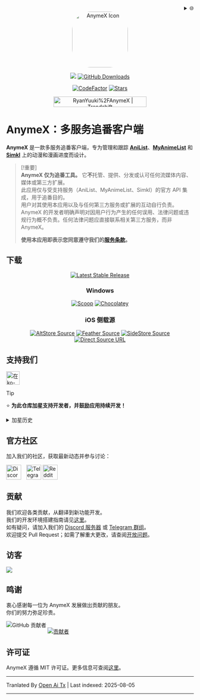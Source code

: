 <div align="right">
  <details>
    <summary>🌐</summary>
    <div>
      <div align="center">
        <a href="https://openaitx.github.io/#/view?user=RyanYuuki&project=AnymeX&lang=ar">العربية</a>
        | <a href="https://openaitx.github.io/view.html?user=RyanYuuki&project=AnymeX&lang=as">অসমীয়া</a>
        | <a href="https://openaitx.github.io/#/view?user=RyanYuuki&project=AnymeX&lang=id">Bahasa Indonesia</a>
        | <a href="https://openaitx.github.io/#/view?user=RyanYuuki&project=AnymeX&lang=de">Deutsch</a>
        | <a href="https://openaitx.github.io/#/view?user=RyanYuuki&project=AnymeX&lang=en">English</a>
        | <a href="https://openaitx.github.io/#/view?user=RyanYuuki&project=AnymeX&lang=es">Español</a>
        | <a href="https://openaitx.github.io/#/view?user=RyanYuuki&project=AnymeX&lang=fa">فارسی</a>
        | <a href="https://openaitx.github.io/#/view?user=RyanYuuki&project=AnymeX&lang=fr">Français</a>
        | <a href="https://openaitx.github.io/#/view?user=RyanYuuki&project=AnymeX&lang=hi">हिन्दी</a>
        | <a href="https://openaitx.github.io/#/view?user=RyanYuuki&project=AnymeX&lang=it">Italiano</a>
        | <a href="https://openaitx.github.io/#/view?user=RyanYuuki&project=AnymeX&lang=ja">日本語</a>
        | <a href="https://openaitx.github.io/#/view?user=RyanYuuki&project=AnymeX&lang=ko">한국어</a>
        | <a href="https://openaitx.github.io/#/view?user=RyanYuuki&project=AnymeX&lang=nl">Nederlands</a>
        | <a href="https://openaitx.github.io/#/view?user=RyanYuuki&project=AnymeX&lang=pl">Polski</a>
        | <a href="https://openaitx.github.io/#/view?user=RyanYuuki&project=AnymeX&lang=pt">Português</a>
        | <a href="https://openaitx.github.io/#/view?user=RyanYuuki&project=AnymeX&lang=ru">Русский</a>
        | <a href="https://openaitx.github.io/#/view?user=RyanYuuki&project=AnymeX&lang=th">ไทย</a>
        | <a href="https://openaitx.github.io/#/view?user=RyanYuuki&project=AnymeX&lang=tr">Türkçe</a>
        | <a href="https://openaitx.github.io/#/view?user=RyanYuuki&project=AnymeX&lang=vi">Tiếng Việt</a>
        | <a href="https://openaitx.github.io/#/view?user=RyanYuuki&project=AnymeX&lang=zh-TW">繁體中文</a>
        | <a href="https://openaitx.github.io/#/view?user=RyanYuuki&project=AnymeX&lang=zh-CN">简体中文</a>
      </div>
    </div>
  </details>
</div>
<div align="center">
<img src="https://raw.githubusercontent.com/RyanYuuki/AnymeX/main/assets/images/logo.png" alt='AnymeX Icon' style="border-radius: 50px; height: 150px; width: 150px;">
  
<p align="center">
   <img src="https://img.shields.io/badge/platforms-android_ios_windows_linux_macos-06599d?color=white&labelColor=black&style=for-the-badge"/>
  <a href="https://github.com/RyanYuuki/AnymeX/releases"><img src="https://img.shields.io/github/downloads/RyanYuuki/AnymeX/total?color=white&labelColor=black&label=Downloads&style=for-the-badge" alt="GitHub Downloads"></a>
</p>
<p align="center">
<a href="https://www.codefactor.io/repository/github/RyanYuuki/AnymeX"><img src="https://img.shields.io/codefactor/grade/github/RyanYuuki/AnymeX?color=white&labelColor=black&style=for-the-badge&label=Codefactor" alt="CodeFactor"/></a>
  <!--<a href="https://hosted.weblate.org/engage/echo"><img alt="Weblate project translated" src="https://img.shields.io/weblate/progress/echo?color=white&labelColor=black&label=Translated&style=flat-square"></a>-->
<!-- <a href="https://github.com/RyanYuuki/AnymeX/commits/main">
    <img src="https://img.shields.io/github/last-commit/RyanYuuki/AnymeX?color=white&labelColor=black&label=Latest Commit&style=for-the-badge" alt="GitHub Last Commit">
</a> -->
<a href="https://github.com/RyanYuuki/AnymeX/stargazers">
      <img src="https://img.shields.io/github/stars/RyanYuuki/AnymeX?color=white&labelColor=black&style=for-the-badge" alt="Stars" /></a>
</p>
<a href="https://trendshift.io/repositories/12529" target="_blank"><img src="https://trendshift.io/api/badge/repositories/12529" alt="RyanYuuki%2FAnymeX | Trendshift" style="width: 250px; height: 27.99px;" width="250" height="55"/></a>
</div>

# AnymeX：多服务追番客户端

**AnymeX** 是一款多服务追番客户端，专为管理和跟踪 [**AniList**](https://anilist.co/)、[**MyAnimeList**](https://myanimelist.net/) 和 [**Simkl**](https://simkl.com/) 上的动漫和漫画进度而设计。

> [!重要]  
> **AnymeX 仅为追番工具。** 它**不**托管、提供、分发或认可任何流媒体内容、媒体或第三方扩展。  
> 此应用仅与受支持服务（AniList、MyAnimeList、Simkl）的官方 API 集成，用于追番目的。  
> 用户对其使用本应用以及与任何第三方服务或扩展的互动自行负责。AnymeX 的开发者明确声明对因用户行为产生的任何误用、法律问题或违规行为概不负责。任何法律问题应直接联系相关第三方服务，而非 AnymeX。  
>  
> **使用本应用即表示您同意遵守我们的[服务条款](https://raw.githubusercontent.com/RyanYuuki/AnymeX/main/./TOS.md)。**

## 下载

<div align="center">
  <p>
    <a href="https://github.com/RyanYuuki/AnymeX/releases/latest"><img src="https://img.shields.io/github/v/release/RyanYuuki/AnymeX?color=white&labelColor=black&display_name=tag&style=for-the-badge&label=Stable" alt="Latest Stable Release"/></a>
  </p>
  
### Windows
  <p>
    <a href="/INSTALLATION.md"><img src="https://img.shields.io/badge/Scoop-AnymeX-white?style=for-the-badge&labelColor=black" alt="Scoop"/></a>
    <a href="/INSTALLATION.md"><img src="https://img.shields.io/badge/Chocolatey-com.ryan.anymex-white?style=for-the-badge&labelColor=black" alt="Chocolatey"/></a>
  </p>
</div>

<div align="center">
  
### iOS 侧载源
  <p>
    <a href="https://intradeus.github.io/http-protocol-redirector?r=altstore://source?url=https://raw.githubusercontent.com/RyanYuuki/AnymeX/refs/heads/main/repo/source.json"><img alt="AltStore Source" src="https://img.shields.io/badge/open_in_app-_?style=for-the-badge&label=AltStore&labelColor=black&color=white"></a>
    <a href="https://intradeus.github.io/http-protocol-redirector?r=feather://source/https://raw.githubusercontent.com/RyanYuuki/AnymeX/refs/heads/main/repo/source.json"><img alt="Feather Source" src="https://img.shields.io/badge/open_in_app-_?style=for-the-badge&label=Feather&labelColor=black&color=white"></a>
    <a href="https://intradeus.github.io/http-protocol-redirector?r=sidestore://source?url=https://raw.githubusercontent.com/RyanYuuki/AnymeX/refs/heads/main/repo/source.json"><img alt="SideStore Source" src="https://img.shields.io/badge/open_in_app-_?style=for-the-badge&label=SideStore&labelColor=black&color=white"></a>
    <a href="https://raw.githubusercontent.com/RyanYuuki/AnymeX/refs/heads/main/repo/source.json"><img alt="Direct Source URL" src="https://img.shields.io/badge/copy_%2F_paste-_?style=for-the-badge&label=Direct%20Source%20URL&labelColor=black&color=white"></a>
  </p>
</div>

<!--## 截图

| 首页                                                                                                                                           | 搜索                                                                                                                                          | 详情                                                                                                                      | 资料库                                                                                                              |
| ---------------------------------------------------------------------------------------------------------------------------------------------- | ----------------------------------------------------------------------------------------------------------------------------------------------- | ---------------------------------------------------------------------------------------------------------------------------- | -------------------------------------------------------------------------------------------------------------------- |
|![主页包含多个你已阅读或观看内容的分区。](https://raw.githubusercontent.com/RyanYuuki/AnymeX/main/github_assets/android/Home-portrait.png) | ![搜索页面展示多条 JoJo 的奇妙冒险搜索结果。](https://raw.githubusercontent.com/RyanYuuki/AnymeX/main/github_assets/android/Search-portrait.png) | ![Re:从零开始的异世界生活详情页。](https://raw.githubusercontent.com/RyanYuuki/AnymeX/main/github_assets/android/Details-portrait.png) | ![资料库页面显示用户的追番列表。](https://raw.githubusercontent.com/RyanYuuki/AnymeX/main/github_assets/android/Library-portrait.png) |

<!-- 一旦制作好截图我会把这部分补回
### 💻 桌面端
<div style="display: flex; flex-wrap: wrap; justify-content: space-between;">
    <img src="https://github.com/RyanYuuki/AnymeX/blob/main/github_assets/desktop/preview_1.png" width="100%" style="margin: 0;" />
    <img src="https://github.com/RyanYuuki/AnymeX/blob/main/github_assets/desktop/preview_2.png" width="100%" style="margin: 0;" />
</div>-->

## 支持我们

<a href='https://ko-fi.com/ryanyuuki7' target='_blank'><img height='36' style='border:0px;height:36px;' src='https://storage.ko-fi.com/cdn/kofi1.png?v=3' border='0' alt='在 ko-fi.com 请我喝杯咖啡' /></a>

> [!TIP]
> ⭐ **为此仓库加星支持开发者，并鼓励应用持续开发！**

<details>
  <summary>加星历史</summary>
  <a href="https://github.com/RyanYuuki/AnymeX/stargazers">
      <img alt="加星历史图表" src="https://starchart.cc/RyanYuuki/AnymeX.svg?variant=adaptive" width="370" height="235" />
  </a>
</details>

## 官方社区

加入我们的社区，获取最新动态并参与讨论：

<a href="https://discord.gg/5gAHhMvTcx" style="margin-right: 10px; display: inline-block;"><img src="https://files.catbox.moe/tb0004.png" alt="Discord" height="40" style="vertical-align: middle;"></a>
<a href="https://t.me/AnymeX_Discussion" style="display: inline-block;"><img src="https://files.catbox.moe/z66xwr.png" alt="Telegram" height="40" style="vertical-align: middle;"></a>
<a href="https://www.reddit.com/r/AnymeX_/" style="display: inline-block;"><img src="https://cdn3.iconfinder.com/data/icons/2018-social-media-black-and-white-logos/1000/2018_social_media_popular_app_logo_reddit-1024.png" alt="Reddit" height="40" style="vertical-align: middle;"></a>

## 贡献

我们欢迎各类贡献，从翻译到新功能开发。  
我们的开发环境搭建指南请见[这里](https://raw.githubusercontent.com/RyanYuuki/AnymeX/main/./DEVELOPMENT.md)。  
如有疑问，请加入我们的 [Discord 服务器](https://discord.gg/5gAHhMvTcx) 或 [Telegram 群组](https://t.me/AnymeX_Discussion)。  
欢迎提交 Pull Request；如需了解重大更改，请查阅[开放问题](https://github.com/RyanYuuki/AnymeX/issues)。

<!--<details>
<summary>Weblate 翻译进度图</summary>
<a href="https://hosted.weblate.org/projects/echo/#languages"><img src="https://hosted.weblate.org/widget/echo/app/multi-auto.svg" alt="翻译状态" /></a>
</details>-->

## 访客

<img src="https://count.getloli.com/@ryanyuuki?name=anymex&theme=rule34&padding=8&offset=0&align=top&scale=1&pixelated=1&darkmode=auto" />

## 鸣谢

衷心感谢每一位为 AnymeX 发展做出贡献的朋友。  
你们的努力弥足珍贵。

<a href="https://github.com/RyanYuuki/AnymeX/graphs/contributors">
  <img alt="GitHub 贡献者" src="https://img.shields.io/github/contributors/RyanYuuki/AnymeX?style=flat-square&label=Contributors%20%3A&labelColor=%230f1318&color=%230f1318" align="left">
</a>
<br>
<a href="https://github.com/RyanYuuki/AnymeX/graphs/contributors">
  <img src="https://contrib.rocks/image?repo=RyanYuuki/AnymeX" alt="贡献者">
</a>

## 许可证

AnymeX 遵循 MIT 许可证。更多信息可查阅[这里](https://raw.githubusercontent.com/RyanYuuki/AnymeX/main/LICENSE.md)。


---

Tranlated By [Open Ai Tx](https://github.com/OpenAiTx/OpenAiTx) | Last indexed: 2025-08-05

---